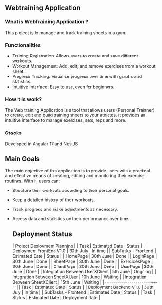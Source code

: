 ## Webtraining Application

### What is WebTraining Application ?

This project is to manage and track training sheets in a gym.

### Functionalities

- Training Registration: Allows users to create and save different workouts.
- Workout Management: Add, edit, and remove exercises from a workout sheet.
- Progress Tracking: Visualize progress over time with graphs and statistics.
- Intuitive Interface: Easy to use, even for beginners.

### How it is work?

The Web training  Application is a tool that allows users (Personal Trainner) to create, edit and build training sheets to your athletes. It provides an intuitive interface to manage exercises, sets, reps and more.

### Stacks

Developed in Angular 17 and NestJS

## Main Goals

The main objective of this application is to provide users with a practical and effective means of creating, editing and monitoring their exercise routines. With it, users can:

- Structure their workouts according to their personal goals.
- Keep a detailed history of their workouts.
- Track progress and make adjustments as necessary.
- Access data and statistics on their performance over time.

  ## Deployment Status

  | Project Deployment Planning |
  | Task | Estimated Date | Status |
  | Deployment FrontEnd V1.0 | 30th July | In time |
  | SubTasks - Frontend | Estimated Date | Status |
  | HomePage | 30th June | Done |
  | LoginPage | 30th June | Done |
  | SheetPage | 30th June | Done |
  | ExercicesPage | 30th June | Done |
  | ClientPage | 30th June | Done |
  | UserPage | 30th June | Done |
  | Integration Between UserXClient | 5th June | Ongoing |
  | Integration Between SheetXUser | 10h June | Waiting |
  | Integration Between SheetXClient | 15th June | Waiting |
  |-----------------------------|
  | Task | Estimated Date | Status |
  | Deployment Backend V1.0 | 30th July | In time |
  | SubTasks - Frontend | Estimated Date | Status |
   | Task | Status | Estimated Date | Deployment Date |
  
